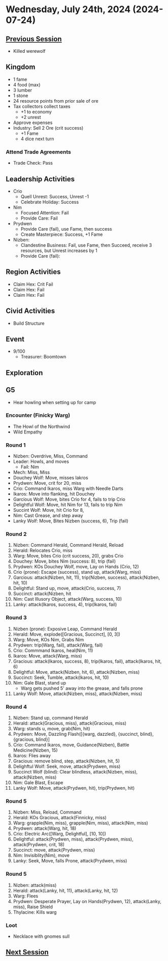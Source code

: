 # Wednesday, July 24th, 2024 (2024-07-24)

## [Previous Session](./2024-07-10.md)

- Killed werewolf

## Kingdom

- 1 fame
- 4 food (max)
- 3 lumber
- 1 stone
- 24 resource points from prior sale of ore
- Tax collectors collect taxes
   - +1 to economy
   - +2 unrest
- Approve expenses
- Industry: Sell 2 Ore (crit success)
   - +1 Fame
   - 4 dice next turn

### Attend Trade Agreements

- Trade Check: Pass

## Leadership Activities

- Crio
   - Quell Unrest: Success, Unrest -1
   - Celebrate Holiday: Success
- Nim
   - Focused Attention: Fail
   - Provide Care: Fail
- Prydwen
   - Provide Care (fail), use Fame, then success
   - Create Masterpiece: Success, +1 Fame
- Nizben:
   - Clandestine Business: Fail, use Fame, then Succeed, receive 3 resources, but Unrest increases by 1
   - Provide Care (fail): 

## Region Activities

- Claim Hex: Crit Fail
- Claim Hex: Fail
- Claim Hex: Fail

## Civid Activities

- Build Structure

## Event

- 9/100
   - Treasurer: Boomtown

## Exploration

## G5

- Hear howling when setting up for camp

### Encounter (Finicky Warg)

- The Howl of the Northwind
- Wild Empathy

### Round 1

- Nizben: Overdrive, Miss, Command
- Leader: Howls, and moves
   - Fail: Nim
- Mech: Miss, Miss
- Douchey Wolf: Move, misses Iakros
- Prydwen: Move, crit for 20, miss
- Crio: Command Ikaros, miss Warg with Needle Darts
- Ikaros: Move into flanking, hit Douchey
- Garcious Wolf: Move, bites Crio for 4, fails to trip Crio
- Delightful Wolf: Move, hit Nim for 13, fails to trip Nim
- Succint Wolf: Move, hit Crio for 8, 
- Nim: Cast Grease, and step away
- Lanky Wolf: Move, Bites Nizben (success, 6), Trip (fail)

### Round 2

1. Nizben: Command Herald, Command Herald, Reload
1. Herald: Relocates Crio, miss
1. Warg: Move, bites Crio (crit success, 20), grabs Crio
1. Douchey: Move, bites Nim (success: 8), trip (fail)
1. Prydwen: KOs Douchey Wolf, move, Lay on Hands (Crio, 12)
1. Crio (prone): Escape (success), stand up, attack(Warg, miss)
1. Garcious: attack(Nizben, hit, 11), trip(Nizben, success), attack(Nizben, hit, 10)
1. Delightful: Stand up, move, attack(Crio, success, 7)
1. Succinct: attack(Nizben, hit
1. Nim: Cast Illusory Object, attack(Warg, success, 10)
1. Lanky: attack(Ikaros, success, 4), trip(Ikaros, fail)

### Round 3

1. Nizben (prone): Exposive Leap, Command Herald
1. Herald: Move, explode([Gracious, Succinct], [0, 3])
1. Warg: Move, KOs Nim, Grabs Nim
1. Prydwen: trip(Warg, fail), attack(Warg, fail)
1. Crio: Commmand Ikaros, heal(Nim, 11)
1. Ikaros: Move, attack(Warg, miss)
1. Gracious: attack(Ikaros, success, 8), trip(Ikaros, fail), attack(Ikaros, hit, 6)
1. Delightful: Move, attack(Nizben, hit, 6), attack(Nizben, miss)
1. Succinct: Seek, Tumble, attack(Ikaros, hit, 10)
1. Nim: Gale Blast, stand up
   - Warg gets pushed 5' away into the grease, and falls prone
1. Lanky Wolf: Move, attack(Nizben, miss), attack(Nizben, miss)


### Round 4

1. Nizben: Stand up, command Herald
1. Herald: attack(Gracious, miss), attack(Gracious, miss)
1. Warg: stands u, move, grab(Nim, hit)
1. Prydwen: Move, Dazzling Flash([{warg, dazzled}, {succinct, blind}, {gracious, blind}]
1. Crio: Command Ikaros, move, Guidance(Nizben), Battle Medicine(Nizben, 15)
1. Ikaros: Flies away
1. Gracious: remove blind, step, attack(Nizben, hit, 5)
1. Delighftul Wolf: Seek, move, attack(Prydwen, miss)
1. Succinct Wolf (blind): Clear blindless, attack(Nizben, miss), attack(Nizben, miss)
1. Nim: Gale Blast, Escape 
1. Lanky Wolf: Move, attack(Prydwen, hit), trip(Prydwen, hit)

### Round 5

1. Nizben: Miss, Reload, Command
1. Herald: KOs Gracious, attack(Finnicky, miss)
1. Warg: grapple(Nim, miss), grapple(Nim, miss), attack(Nim, miss)
1. Prydwen: attack(Warg, hit, 18)
1. Crio: Electric Arc([Warg, Delightful], [10, 10])
1. Delightful: attack(Prydwen, miss), attack(Prydwen, miss), attack(Prydwen, crit, 18)
1. Succinct: move, attack(Prydwen, miss)
1. Nim: Invisiblity(Nim), move
1. Lanky: Seek, Move, falls Prone, attack(Prydwen, miss)

### Round 5

1. Nizben: attack(miss)
1. Herald: attack(Lanky, hit, 11), attack(Lanky, hit, 12)
1. Warg: Flees
1. Prydwen: Desperate Prayer, Lay on Hands(Prydwen, 12), attack(Lanky, miss), Raise Shield
1. Thylacine: Kills warg

### Loot

- Necklace with gnomes sull

## [Next Session](./2024-07-31.md)
